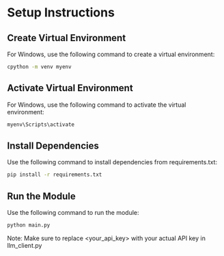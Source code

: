 # Setup Instructions
## Create Virtual Environment
For Windows, use the following command to create a virtual environment:
```bash
cpython -m venv myenv
```
## Activate Virtual Environment
For Windows, use the following command to activate the virtual environment:
```bash
myenv\Scripts\activate
```
## Install Dependencies
Use the following command to install dependencies from requirements.txt:
```bash
pip install -r requirements.txt
```
## Run the Module
Use the following command to run the module:
```bash
python main.py
```
Note: Make sure to replace <your_api_key> with your actual API key in llm_client.py